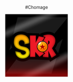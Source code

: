 <p align="center">
#Chomage
</p>

<p align="center">
  <img src="image/Logo_Officiel_SKR.png" alt="Mon logo" width="200"/>
</p>

